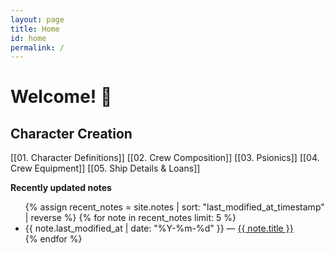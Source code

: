```yaml
---
layout: page
title: Home
id: home
permalink: /
---
```


# Welcome! 🌱

## Character Creation
[[01. Character Definitions]]
[[02. Crew Composition]]
[[03. Psionics]]
[[04. Crew Equipment]]
[[05. Ship Details & Loans]]






<strong>Recently updated notes</strong>

<ul>
  {% assign recent_notes = site.notes | sort: "last_modified_at_timestamp" | reverse %}
  {% for note in recent_notes limit: 5 %}
    <li>
      {{ note.last_modified_at | date: "%Y-%m-%d" }} — <a class="internal-link" href="{{ site.baseurl }}{{ note.url }}">{{ note.title }}</a>
    </li>
  {% endfor %}
</ul>

<style>
  .wrapper {
    max-width: 46em;
  }
</style>

